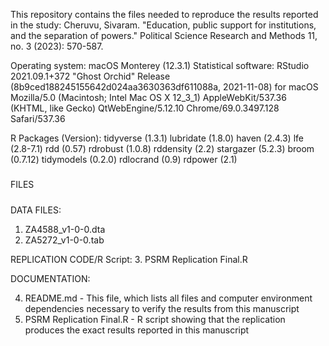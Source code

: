 This repository contains the files needed to reproduce the results reported in the study:
Cheruvu, Sivaram. "Education, public support for institutions, and the separation of powers." Political Science Research and Methods 11, no. 3 (2023): 570-587.

Operating system: macOS Monterey (12.3.1)
Statistical software: RStudio 2021.09.1+372 "Ghost Orchid" Release (8b9ced188245155642d024aa3630363df611088a, 2021-11-08) for macOS
Mozilla/5.0 (Macintosh; Intel Mac OS X 12_3_1) AppleWebKit/537.36 (KHTML, like Gecko) QtWebEngine/5.12.10 Chrome/69.0.3497.128 Safari/537.36

R Packages (Version):
tidyverse (1.3.1)
lubridate (1.8.0)
haven (2.4.3)
lfe (2.8-7.1)
rdd (0.57)
rdrobust (1.0.8)
rddensity (2.2)
stargazer (5.2.3)
broom (0.7.12)
tidymodels (0.2.0)
rdlocrand (0.9)
rdpower (2.1)

#####
FILES
#####

DATA FILES:
1. ZA4588_v1-0-0.dta
2. ZA5272_v1-0-0.tab

REPLICATION CODE/R Script:
3. PSRM Replication Final.R

DOCUMENTATION:

4. README.md - This file, which lists all files and computer environment dependencies necessary to verify the results from this manuscript
5. PSRM Replication Final.R - R script showing that the replication produces the exact results reported in this manuscript
